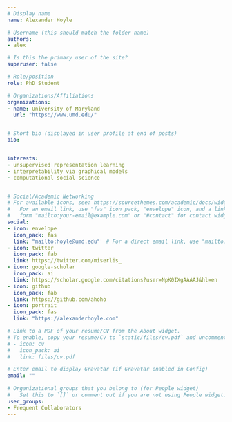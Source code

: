 ```yaml
---
# Display name
name: Alexander Hoyle

# Username (this should match the folder name)
authors:
- alex

# Is this the primary user of the site?
superuser: false

# Role/position
role: PhD Student

# Organizations/Affiliations
organizations:
- name: University of Maryland
  url: "https://www.umd.edu/"


# Short bio (displayed in user profile at end of posts)
bio: 


interests:
- unsupervised representation learning
- interpretability via graphical models
- computational social science


# Social/Academic Networking
# For available icons, see: https://sourcethemes.com/academic/docs/widgets/#icons
#   For an email link, use "fas" icon pack, "envelope" icon, and a link in the
#   form "mailto:your-email@example.com" or "#contact" for contact widget.
social:
- icon: envelope
  icon_pack: fas
  link: "mailto:hoyle@umd.edu"  # For a direct email link, use "mailto:test@example.org".
- icon: twitter
  icon_pack: fab
  link: https://twitter.com/miserlis_
- icon: google-scholar
  icon_pack: ai
  link: https://scholar.google.com/citations?user=NpK0IXgAAAAJ&hl=en
- icon: github
  icon_pack: fab
  link: https://github.com/ahoho
- icon: portrait
  icon_pack: fas
  link: "https://alexanderhoyle.com"

# Link to a PDF of your resume/CV from the About widget.
# To enable, copy your resume/CV to `static/files/cv.pdf` and uncomment the lines below.  
# - icon: cv
#   icon_pack: ai
#   link: files/cv.pdf 

# Enter email to display Gravatar (if Gravatar enabled in Config)
email: ""
  
# Organizational groups that you belong to (for People widget)
#   Set this to `[]` or comment out if you are not using People widget.  
user_groups:
- Frequent Collaborators
---
```



